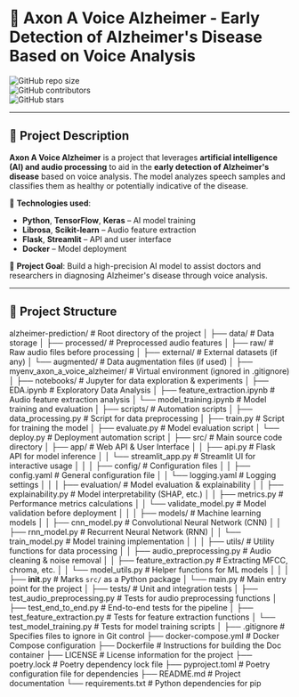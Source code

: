 # 🧠 Axon A Voice Alzheimer - Early Detection of Alzheimer's Disease Based on Voice Analysis  

![GitHub repo size](https://img.shields.io/github/repo-size/romanturowskidev/axon_a_voice_alzheimer)  
![GitHub contributors](https://img.shields.io/github/contributors/romanturowskidev/axon_a_voice_alzheimer)  
![GitHub stars](https://img.shields.io/github/stars/romanturowskidev/axon_a_voice_alzheimer?style=social)  

---

## 📌 Project Description  

**Axon A Voice Alzheimer** is a project that leverages **artificial intelligence (AI) and audio processing** to aid in the **early detection of Alzheimer's disease** based on voice analysis. The model analyzes speech samples and classifies them as healthy or potentially indicative of the disease.

🔹 **Technologies used**:  
- **Python**, **TensorFlow**, **Keras** – AI model training  
- **Librosa**, **Scikit-learn** – Audio feature extraction  
- **Flask**, **Streamlit** – API and user interface  
- **Docker** – Model deployment  

🎯 **Project Goal**: Build a high-precision AI model to assist doctors and researchers in diagnosing Alzheimer's disease through voice analysis.

---

## 📁 Project Structure
  
alzheimer-prediction/               # Root directory of the project
│
├── data/                           # Data storage
│   ├── processed/                  # Preprocessed audio features
│   ├── raw/                        # Raw audio files before processing
│   ├── external/                   # External datasets (if any)
│   └── augmented/                  # Data augmentation files (if used)
│
├── myenv_axon_a_voice_alzheimer/   # Virtual environment (ignored in .gitignore)
│
├── notebooks/                      # Jupyter for data exploration & experiments
│   ├── EDA.ipynb                   # Exploratory Data Analysis
│   ├── feature_extraction.ipynb    # Audio feature extraction analysis
│   └── model_training.ipynb        # Model training and evaluation
│
├── scripts/                        # Automation scripts
│   ├── data_processing.py          # Script for data preprocessing
│   ├── train.py                    # Script for training the model
│   ├── evaluate.py                 # Model evaluation script
│   └── deploy.py                   # Deployment automation script
│
├── src/                            # Main source code directory
│   ├── app/                        # Web API & User Interface
│   │   ├── api.py                  # Flask API for model inference
│   │   └── streamlit_app.py        # Streamlit UI for interactive usage
│   │
│   ├── config/                     # Configuration files
│   │   ├── config.yaml             # General configuration file
│   │   └── logging.yaml            # Logging settings
│   │
│   ├── evaluation/                 # Model evaluation & explainability
│   │   ├── explainability.py       # Model interpretability (SHAP, etc.)
│   │   ├── metrics.py              # Performance metrics calculations
│   │   └── validate_model.py       # Model validation before deployment
│   │
│   ├── models/                     # Machine learning models
│   │   ├── cnn_model.py            # Convolutional Neural Network (CNN)
│   │   ├── rnn_model.py            # Recurrent Neural Network (RNN)
│   │   └── train_model.py          # Model training implementation
│   │
│   ├── utils/                      # Utility functions for data processing
│   │   ├── audio_preprocessing.py  # Audio cleaning & noise removal
│   │   ├── feature_extraction.py   # Extracting MFCC, chroma, etc.
│   │   └── model_utils.py          # Helper functions for ML models
│   │
│   ├── __init__.py                 # Marks `src/` as a Python package
│   └── main.py                     # Main entry point for the project
│
├── tests/                          # Unit and integration tests
│   ├── test_audio_preprocessing.py # Tests for audio preprocessing functions
│   ├── test_end_to_end.py          # End-to-end tests for the pipeline
│   ├── test_feature_extraction.py  # Tests for feature extraction functions
│   └── test_model_training.py      # Tests for model training scripts
│
├── .gitignore                      # Specifies files to ignore in Git control
├── docker-compose.yml              # Docker Compose configuration
├── Dockerfile                      # Instructions for building the Doc container
├── LICENSE                         # License information for the project
├── poetry.lock                     # Poetry dependency lock file
├── pyproject.toml                  # Poetry configuration file for dependencies
├── README.md                       # Project documentation
└── requirements.txt                # Python dependencies for pip
